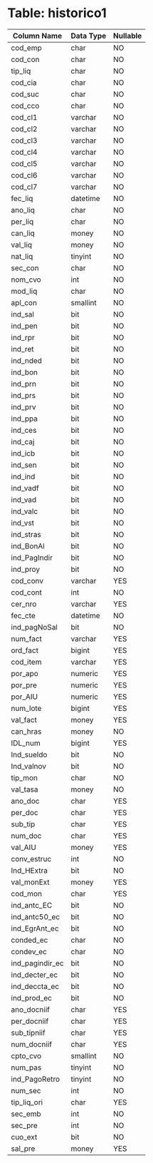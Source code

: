# Table: historico1

| Column Name | Data Type | Nullable |
|-------------|-----------|----------|
| cod_emp | char | NO |
| cod_con | char | NO |
| tip_liq | char | NO |
| cod_cia | char | NO |
| cod_suc | char | NO |
| cod_cco | char | NO |
| cod_cl1 | varchar | NO |
| cod_cl2 | varchar | NO |
| cod_cl3 | varchar | NO |
| cod_cl4 | varchar | NO |
| cod_cl5 | varchar | NO |
| cod_cl6 | varchar | NO |
| cod_cl7 | varchar | NO |
| fec_liq | datetime | NO |
| ano_liq | char | NO |
| per_liq | char | NO |
| can_liq | money | NO |
| val_liq | money | NO |
| nat_liq | tinyint | NO |
| sec_con | char | NO |
| nom_cvo | int | NO |
| mod_liq | char | NO |
| apl_con | smallint | NO |
| ind_sal | bit | NO |
| ind_pen | bit | NO |
| ind_rpr | bit | NO |
| ind_ret | bit | NO |
| ind_nded | bit | NO |
| ind_bon | bit | NO |
| ind_prn | bit | NO |
| ind_prs | bit | NO |
| ind_prv | bit | NO |
| ind_ppa | bit | NO |
| ind_ces | bit | NO |
| ind_caj | bit | NO |
| ind_icb | bit | NO |
| ind_sen | bit | NO |
| ind_ind | bit | NO |
| ind_vadf | bit | NO |
| ind_vad | bit | NO |
| ind_valc | bit | NO |
| ind_vst | bit | NO |
| ind_stras | bit | NO |
| ind_BonAl | bit | NO |
| ind_PagIndir | bit | NO |
| ind_proy | bit | NO |
| cod_conv | varchar | YES |
| cod_cont | int | NO |
| cer_nro | varchar | YES |
| fec_cte | datetime | NO |
| ind_pagNoSal | bit | NO |
| num_fact | varchar | YES |
| ord_fact | bigint | YES |
| cod_item | varchar | YES |
| por_apo | numeric | YES |
| por_pre | numeric | YES |
| por_AIU | numeric | YES |
| num_lote | bigint | YES |
| val_fact | money | YES |
| can_hras | money | NO |
| IDL_num | bigint | YES |
| Ind_sueldo | bit | NO |
| Ind_valnov | bit | NO |
| tip_mon | char | NO |
| val_tasa | money | NO |
| ano_doc | char | YES |
| per_doc | char | YES |
| sub_tip | char | YES |
| num_doc | char | YES |
| val_AIU | money | YES |
| conv_estruc | int | NO |
| Ind_HExtra | bit | NO |
| val_monExt | money | YES |
| cod_mon | char | YES |
| ind_antc_EC | bit | NO |
| ind_antc50_ec | bit | NO |
| ind_EgrAnt_ec | bit | NO |
| conded_ec | char | NO |
| condev_ec | char | NO |
| ind_pagindir_ec | bit | NO |
| ind_decter_ec | bit | NO |
| ind_deccta_ec | bit | NO |
| ind_prod_ec | bit | NO |
| ano_docniif | char | YES |
| per_docniif | char | YES |
| sub_tipniif | char | YES |
| num_docniif | char | YES |
| cpto_cvo | smallint | NO |
| num_pas | tinyint | NO |
| ind_PagoRetro | tinyint | NO |
| num_sec | int | NO |
| tip_liq_ori | char | YES |
| sec_emb | int | NO |
| sec_pre | int | NO |
| cuo_ext | bit | NO |
| sal_pre | money | YES |
